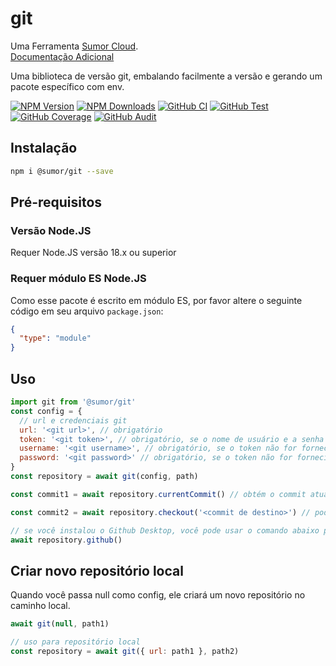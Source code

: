 # git

Uma Ferramenta [Sumor Cloud](https://sumor.cloud).  
[Documentação Adicional](https://sumor.cloud/git)

Uma biblioteca de versão git, embalando facilmente a versão e gerando um pacote específico com env.

[![NPM Version](https://img.shields.io/npm/v/@sumor/git?logo=npm&label=NPM)](https://www.npmjs.com/package/@sumor/git)
[![NPM Downloads](https://img.shields.io/npm/dw/@sumor/git?logo=npm&label=Downloads)](https://www.npmjs.com/package/@sumor/git)
[![GitHub CI](https://img.shields.io/github/actions/workflow/status/sumor-cloud/git/ci.yml?logo=github&label=CI)](https://github.com/sumor-cloud/git/actions/workflows/ci.yml)
[![GitHub Test](https://img.shields.io/github/actions/workflow/status/sumor-cloud/git/ut.yml?logo=github&label=Test)](https://github.com/sumor-cloud/git/actions/workflows/ut.yml)
[![GitHub Coverage](https://img.shields.io/github/actions/workflow/status/sumor-cloud/git/coverage.yml?logo=github&label=Coverage)](https://github.com/sumor-cloud/git/actions/workflows/coverage.yml)
[![GitHub Audit](https://img.shields.io/github/actions/workflow/status/sumor-cloud/git/audit.yml?logo=github&label=Audit)](https://github.com/sumor-cloud/git/actions/workflows/audit.yml)

## Instalação

```bash
npm i @sumor/git --save
```

## Pré-requisitos

### Versão Node.JS

Requer Node.JS versão 18.x ou superior

### Requer módulo ES Node.JS

Como esse pacote é escrito em módulo ES,
por favor altere o seguinte código em seu arquivo `package.json`:

```json
{
  "type": "module"
}
```

## Uso

```javascript
import git from '@sumor/git'
const config = {
  // url e credenciais git
  url: '<git url>', // obrigatório
  token: '<git token>', // obrigatório, se o nome de usuário e a senha não forem fornecidos
  username: '<git username>', // obrigatório, se o token não for fornecido
  password: '<git password>' // obrigatório, se o token não for fornecido
}
const repository = await git(config, path)

const commit1 = await repository.currentCommit() // obtém o commit atual

const commit2 = await repository.checkout('<commit de destino>') // pode ser um branch, uma tag ou um commit

// se você instalou o Github Desktop, você pode usar o comando abaixo para abri-lo no Github Desktop
await repository.github()
```

## Criar novo repositório local

Quando você passa null como config, ele criará um novo repositório no caminho local.

```javascript
await git(null, path1)

// uso para repositório local
const repository = await git({ url: path1 }, path2)
```
